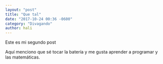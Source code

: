 ```yaml
---
layout: "post"
title: "Que tal"
date: "2017-10-24 00:36 -0600"
category: "Divagando"
author: hali
---
```


Este es mi segundo post

Aquí menciono que sé tocar la batería y me gusta aprender a programar
y las matemáticas.
